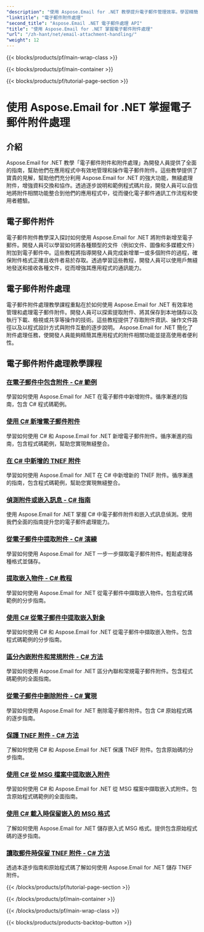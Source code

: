 ```yaml
---
"description": "使用 Aspose.Email for .NET 教學提升電子郵件管理效率。學習精簡的處理、分析和數據驅動的洞察。提供逐步指南。"
"linktitle": "電子郵件附件處理"
"second_title": "Aspose.Email .NET 電子郵件處理 API"
"title": "使用 Aspose.Email for .NET 掌握電子郵件附件處理"
"url": "/zh-hant/net/email-attachment-handling/"
"weight": 12
---
```


{{< blocks/products/pf/main-wrap-class >}}

{{< blocks/products/pf/main-container >}}

{{< blocks/products/pf/tutorial-page-section >}}

# 使用 Aspose.Email for .NET 掌握電子郵件附件處理

## 介紹

Aspose.Email for .NET 教學「電子郵件附件和附件處理」為開發人員提供了全面的指南，幫助他們在應用程式中有效地管理和操作電子郵件附件。這些教學提供了寶貴的見解，幫助他們充分利用 Aspose.Email for .NET 的強大功能，無縫處理附件，增強資料交換和協作。透過逐步說明和範例程式碼片段，開發人員可以自信地將附件相關功能整合到他們的應用程式中，從而優化電子郵件通訊工作流程和使用者體驗。

## 電子郵件附件

電子郵件附件教學深入探討如何使用 Aspose.Email for .NET 將附件新增至電子郵件。開發人員可以學習如何將各種類型的文件（例如文件、圖像和多媒體文件）附加到電子郵件中。這些教程將指導開發人員完成新增單一或多個附件的過程，確保附件格式正確且收件者易於存取。透過學習這些教程，開發人員可以使用戶無縫地發送和接收各種文件，從而增強其應用程式的通訊能力。

## 電子郵件附件處理

電子郵件附件處理教學課程重點在於如何使用 Aspose.Email for .NET 有效率地管理和處理電子郵件附件。開發人員可以探索提取附件、將其保存到本地儲存以及執行下載、檢視或共享等操作的技術。這些教程提供了存取附件資訊、操作文件路徑以及以程式設計方式與附件互動的逐步說明。 Aspose.Email for .NET 簡化了附件處理任務，使開發人員能夠精簡其應用程式的附件相關功能並提高使用者便利性。

## 電子郵件附件處理教學課程
### [在電子郵件中包含附件 - C# 範例](./including-attachments-in-email-csharp-example/)
學習如何使用 Aspose.Email for .NET 在電子郵件中新增附件。循序漸進的指南，包含 C# 程式碼範例。
### [使用 C# 新增電子郵件附件](./adding-email-attachments-using-csharp/)
學習如何使用 C# 和 Aspose.Email for .NET 新增電子郵件附件。循序漸進的指南，包含程式碼範例，幫助您實現無縫整合。
### [在 C# 中新增的 TNEF 附件](./adding-new-tnef-attachments-in-csharp/)
學習如何使用 Aspose.Email for .NET 在 C# 中新增新的 TNEF 附件。循序漸進的指南，包含程式碼範例，幫助您實現無縫整合。
### [偵測附件或嵌入訊息 - C# 指南](./detecting-attachment-or-embedded-message-csharp-guide/)
使用 Aspose.Email for .NET 掌握 C# 中電子郵件附件和嵌入式訊息偵測。使用我們全面的指南提升您的電子郵件處理能力。
### [從電子郵件中提取附件 - C# 演練](./extracting-attachments-from-email-csharp-walkthrough/)
學習如何使用 Aspose.Email for .NET 一步一步擷取電子郵件附件。輕鬆處理各種格式並儲存。
### [提取嵌入物件 - C# 教程](./extracting-embedded-objects-csharp-tutorial/)
學習如何使用 Aspose.Email for .NET 從電子郵件中擷取嵌入物件。包含程式碼範例的分步指南。
### [使用 C# 從電子郵件中提取嵌入對象](./extracting-embedded-objects-from-email-with-csharp/)
學習如何使用 C# 和 Aspose.Email for .NET 從電子郵件中擷取嵌入物件。包含程式碼範例的分步指南。
### [區分內嵌附件和常規附件 - C# 方法](./differentiating-inline-and-regular-attachments-csharp-approach/)
學習如何使用 Aspose.Email for .NET 區分內聯和常規電子郵件附件。包含程式碼範例的全面指南。
### [從電子郵件中刪除附件 - C# 實現](./removing-attachments-from-emails-csharp-implementation/)
學習如何使用 Aspose.Email for .NET 刪除電子郵件附件。包含 C# 原始程式碼的逐步指南。
### [保護 TNEF 附件 - C# 方法](./safeguarding-tnef-attachments-csharp-method/)
了解如何使用 C# 和 Aspose.Email for .NET 保護 TNEF 附件。包含原始碼的分步指南。
### [使用 C# 從 MSG 檔案中提取嵌入附件](./extracting-embedded-attachments-from-msg-files-using-csharp/)
學習如何使用 C# 和 Aspose.Email for .NET 從 MSG 檔案中擷取嵌入式附件。包含原始程式碼範例的全面指南。
### [使用 C# 載入時保留嵌入的 MSG 格式](./preserving-embedded-msg-format-during-load-with-csharp/)
了解如何使用 Aspose.Email for .NET 儲存嵌入式 MSG 格式。提供包含原始程式碼的逐步指南。
### [讀取郵件時保留 TNEF 附件 - C# 方法](./preserving-tnef-attachments-when-reading-messages-csharp-approach/)
透過本逐步指南和原始程式碼了解如何使用 Aspose.Email for .NET 儲存 TNEF 附件。


{{< /blocks/products/pf/tutorial-page-section >}}

{{< /blocks/products/pf/main-container >}}

{{< /blocks/products/pf/main-wrap-class >}}

{{< blocks/products/products-backtop-button >}}